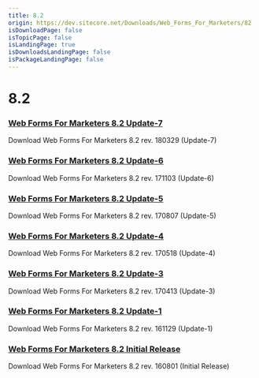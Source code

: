 ```yaml
---
title: 8.2
origin: https://dev.sitecore.net/Downloads/Web_Forms_For_Marketers/82
isDownloadPage: false
isTopicPage: false
isLandingPage: true
isDownloadsLandingPage: false
isPackageLandingPage: false
---
```


# 8.2

### [Web Forms For Marketers 8.2 Update-7](/downloads/Web_Forms_For_Marketers/82/Web_Forms_For_Marketers_82_Update7)

Download Web Forms For Marketers 8.2 rev. 180329 (Update-7)

### [Web Forms For Marketers 8.2 Update-6](/downloads/Web_Forms_For_Marketers/82/Web_Forms_For_Marketers_82_Update6)

Download Web Forms For Marketers 8.2 rev. 171103 (Update-6)

### [Web Forms For Marketers 8.2 Update-5](/downloads/Web_Forms_For_Marketers/82/Web_Forms_For_Marketers_82_Update5)

Download Web Forms For Marketers 8.2 rev. 170807 (Update-5)

### [Web Forms For Marketers 8.2 Update-4](/downloads/Web_Forms_For_Marketers/82/Web_Forms_For_Marketers_82_Update4)

Download Web Forms For Marketers 8.2 rev. 170518 (Update-4)

### [Web Forms For Marketers 8.2 Update-3](/downloads/Web_Forms_For_Marketers/82/Web_Forms_For_Marketers_82_Update3)

Download Web Forms For Marketers 8.2 rev. 170413 (Update-3)

### [Web Forms For Marketers 8.2 Update-1](/downloads/Web_Forms_For_Marketers/82/Web_Forms_For_Marketers_82_Update1)

Download Web Forms For Marketers 8.2 rev. 161129 (Update-1)

### [Web Forms For Marketers 8.2 Initial Release](/downloads/Web_Forms_For_Marketers/82/Web_Forms_For_Marketers_82_Initial_Version)

Download Web Forms For Marketers 8.2 rev. 160801 (Initial Release)